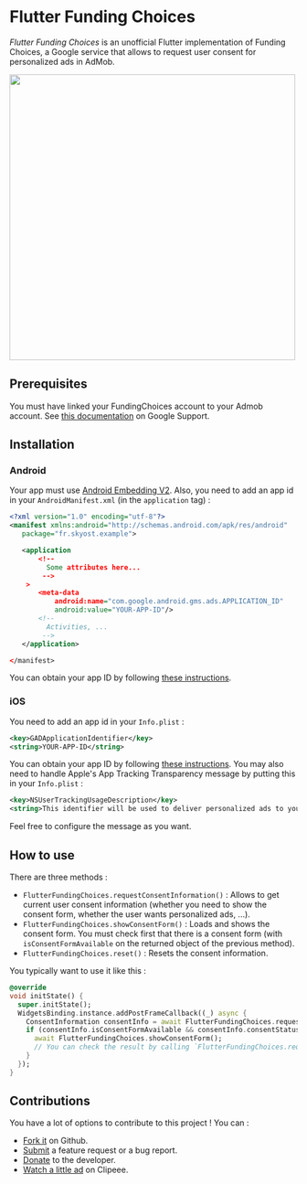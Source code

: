 # Flutter Funding Choices

_Flutter Funding Choices_ is an unofficial Flutter implementation of Funding Choices,
a Google service that allows to request user consent for personalized ads in AdMob.

<img src="https://github.com/Skyost/FlutterFundingChoices/raw/master/screenshots/android.png" height="500">

## Prerequisites

You must have linked your FundingChoices account to your Admob account.
See [this documentation](https://support.google.com/fundingchoices/answer/9180084) on Google Support.

## Installation

### Android

Your app must use [Android Embedding V2](https://github.com/flutter/flutter/wiki/Upgrading-pre-1.12-Android-projects).
Also, you need to add an app id in your `AndroidManifest.xml` (in the `application` tag) :

```xml
<?xml version="1.0" encoding="utf-8"?>
<manifest xmlns:android="http://schemas.android.com/apk/res/android"
   package="fr.skyost.example">

   <application
       <!--
         Some attributes here...
        -->
    >
       <meta-data
           android:name="com.google.android.gms.ads.APPLICATION_ID"
           android:value="YOUR-APP-ID"/>
       <!--
         Activities, ...
        -->
   </application>

</manifest>
```

You can obtain your app ID by following [these instructions](https://support.google.com/admob/answer/7356431).

### iOS

You need to add an app id in your `Info.plist` :

```xml
<key>GADApplicationIdentifier</key>
<string>YOUR-APP-ID</string>
```

You can obtain your app ID by following [these instructions](https://support.google.com/admob/answer/7356431).
You may also need to handle Apple's App Tracking Transparency message by putting this in your `Info.plist` :

```xml
<key>NSUserTrackingUsageDescription</key>
<string>This identifier will be used to deliver personalized ads to you.</string>
```

Feel free to configure the message as you want.

## How to use

There are three methods :

* `FlutterFundingChoices.requestConsentInformation()` : Allows to get current user consent information (whether you need to show the consent form, whether the user wants personalized ads, ...).
* `FlutterFundingChoices.showConsentForm()` : Loads and shows the consent form. You must check first that there is a consent form (with `isConsentFormAvailable` on the returned object of the previous method).
* `FlutterFundingChoices.reset()` : Resets the consent information.

You typically want to use it like this :

```dart
@override
void initState() {
  super.initState();
  WidgetsBinding.instance.addPostFrameCallback((_) async {
    ConsentInformation consentInfo = await FlutterFundingChoices.requestConsentInformation();
    if (consentInfo.isConsentFormAvailable && consentInfo.consentStatus == ConsentStatus.REQUIRED) {  
      await FlutterFundingChoices.showConsentForm();
      // You can check the result by calling `FlutterFundingChoices.requestConsentInformation()` again !
    }
  });
}
```

## Contributions

You have a lot of options to contribute to this project ! You can :

* [Fork it](https://github.com/Skyost/FlutterFundingChoices/fork) on Github.
* [Submit](https://github.com/Skyost/FlutterFundingChoices/issues/new/choose) a feature request or a bug report.
* [Donate](https://paypal.me/Skyost) to the developer.
* [Watch a little ad](https://www.clipeee.com/creator/skyost) on Clipeee.